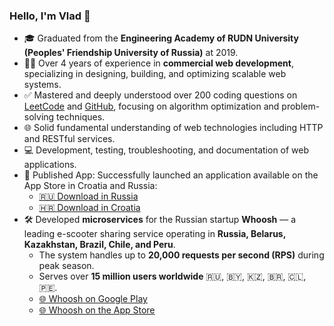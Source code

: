 ### Hello, I'm Vlad 👋  
- 🎓 Graduated from the **Engineering Academy of RUDN University (Peoples' Friendship University of Russia)** at 2019.
- 👨‍💻 Over 4 years of experience in **commercial web development**, specializing in designing, building, and optimizing scalable web systems.
- ✅ Mastered and deeply understood over 200 coding questions on [LeetCode](https://leetcode.com/baydinvladislav/) and [GitHub](https://github.com/baydinvladislav/cracking-interview), focusing on algorithm optimization and problem-solving techniques.  
- 🌐 Solid fundamental understanding of web technologies including HTTP and RESTful services.  
- 💻 Development, testing, troubleshooting, and documentation of web applications.  
- 📱 Published App: Successfully launched an application available on the App Store in Croatia and Russia:  
  - [🇷🇺 Download in Russia](https://apps.apple.com/ru/app/ascoach/id6452119737)  
  - [🇭🇷 Download in Croatia](https://apps.apple.com/hr/app/ascoach/id6452119737)  
- 🛠️ Developed **microservices** for the Russian startup **Whoosh** — a leading e-scooter sharing service operating in **Russia, Belarus, Kazakhstan, Brazil, Chile, and Peru**.  
  - The system handles up to **20,000 requests per second (RPS)** during peak season.  
  - Serves over **15 million users worldwide** 🇷🇺, 🇧🇾, 🇰🇿, 🇧🇷, 🇨🇱, 🇵🇪. 
  - [🌐 Whoosh on Google Play](https://play.google.com/store/apps/details?id=com.punicapp.whoosh&hl=en)  
  - [🌐 Whoosh on the App Store](https://apps.apple.com/app/id1418412616)
